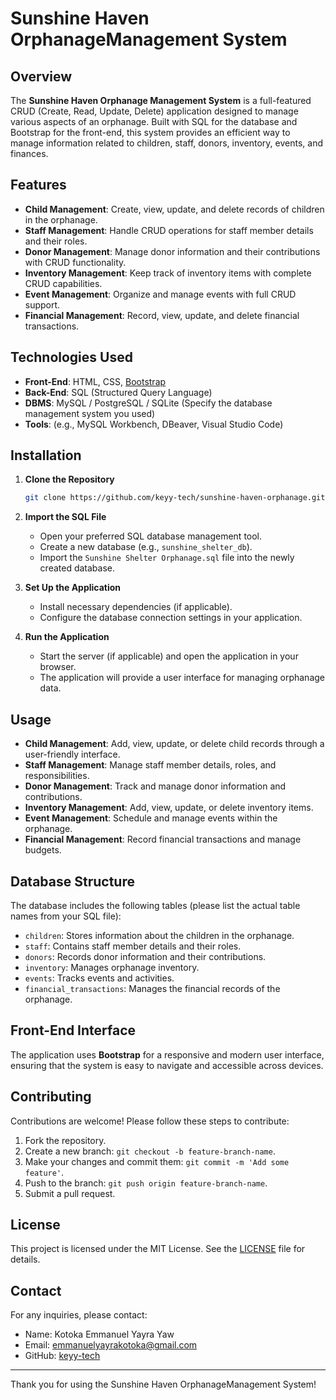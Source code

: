 
# Sunshine Haven OrphanageManagement System



## Overview
The **Sunshine Haven Orphanage Management System** is a full-featured CRUD (Create, Read, Update, Delete) application designed to manage various aspects of an orphanage. Built with SQL for the database and Bootstrap for the front-end, this system provides an efficient way to manage information related to children, staff, donors, inventory, events, and finances.

## Features
- **Child Management**: Create, view, update, and delete records of children in the orphanage. 
- **Staff Management**: Handle CRUD operations for staff member details and their roles. 
- **Donor Management**: Manage donor information and their contributions with CRUD functionality. 
- **Inventory Management**: Keep track of inventory items with complete CRUD capabilities. 
- **Event Management**: Organize and manage events with full CRUD support. 
- **Financial Management**: Record, view, update, and delete financial transactions.

## Technologies Used
- **Front-End**: HTML, CSS, [Bootstrap](https://getbootstrap.com/) 
- **Back-End**: SQL (Structured Query Language) 
- **DBMS**: MySQL / PostgreSQL / SQLite (Specify the database management system you used) 
- **Tools**: (e.g., MySQL Workbench, DBeaver, Visual Studio Code)

## Installation
1. **Clone the Repository**
   ```bash
   git clone https://github.com/keyy-tech/sunshine-haven-orphanage.git
   ```
2. **Import the SQL File** 
   - Open your preferred SQL database management tool. 
   - Create a new database (e.g., `sunshine_shelter_db`). 
   - Import the `Sunshine Shelter Orphanage.sql` file into the newly created database.

3. **Set Up the Application** 
   - Install necessary dependencies (if applicable). 
   - Configure the database connection settings in your application.

4. **Run the Application** 
   - Start the server (if applicable) and open the application in your browser. 
   - The application will provide a user interface for managing orphanage data.

## Usage
- **Child Management**: Add, view, update, or delete child records through a user-friendly interface. 
- **Staff Management**: Manage staff member details, roles, and responsibilities. 
- **Donor Management**: Track and manage donor information and contributions. 
- **Inventory Management**: Add, view, update, or delete inventory items. 
- **Event Management**: Schedule and manage events within the orphanage. 
- **Financial Management**: Record financial transactions and manage budgets.

## Database Structure
The database includes the following tables (please list the actual table names from your SQL file):
- `children`: Stores information about the children in the orphanage. 
- `staff`: Contains staff member details and their roles. 
- `donors`: Records donor information and their contributions. 
- `inventory`: Manages orphanage inventory. 
- `events`: Tracks events and activities. 
- `financial_transactions`: Manages the financial records of the orphanage.

## Front-End Interface
The application uses **Bootstrap** for a responsive and modern user interface, ensuring that the system is easy to navigate and accessible across devices.

## Contributing
Contributions are welcome! Please follow these steps to contribute:
1. Fork the repository. 
2. Create a new branch: `git checkout -b feature-branch-name`. 
3. Make your changes and commit them: `git commit -m 'Add some feature'`. 
4. Push to the branch: `git push origin feature-branch-name`. 
5. Submit a pull request.

## License
This project is licensed under the MIT License. See the [LICENSE](LICENSE) file for details.

## Contact
For any inquiries, please contact:
- Name: Kotoka Emmanuel Yayra Yaw
- Email: emmanuelyayrakotoka@gmail.com
- GitHub: [keyy-tech](https://github.com/keyy-tech)

---

Thank you for using the Sunshine Haven OrphanageManagement System!
